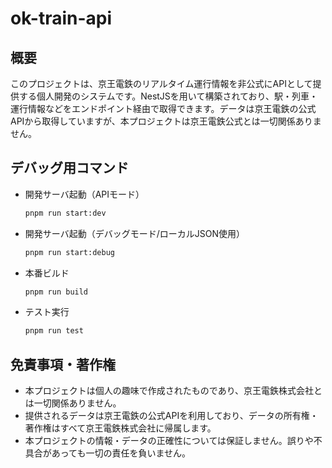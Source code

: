 # ok-train-api

## 概要

このプロジェクトは、京王電鉄のリアルタイム運行情報を非公式にAPIとして提供する個人開発のシステムです。NestJSを用いて構築されており、駅・列車・運行情報などをエンドポイント経由で取得できます。データは京王電鉄の公式APIから取得していますが、本プロジェクトは京王電鉄公式とは一切関係ありません。

## デバッグ用コマンド

- 開発サーバ起動（APIモード）  
  ```sh
  pnpm run start:dev
  ```
- 開発サーバ起動（デバッグモード/ローカルJSON使用）  
  ```sh
  pnpm run start:debug
  ```
- 本番ビルド  
  ```sh
  pnpm run build
  ```
- テスト実行  
  ```sh
  pnpm run test
  ```

## 免責事項・著作権

- 本プロジェクトは個人の趣味で作成されたものであり、京王電鉄株式会社とは一切関係ありません。
- 提供されるデータは京王電鉄の公式APIを利用しており、データの所有権・著作権はすべて京王電鉄株式会社に帰属します。
- 本プロジェクトの情報・データの正確性については保証しません。誤りや不具合があっても一切の責任を負いません。

